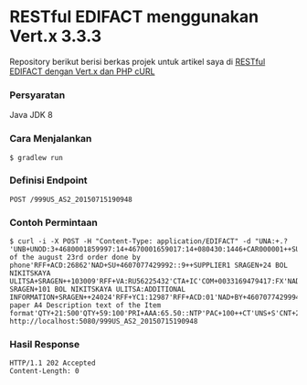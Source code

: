 # RESTful EDIFACT menggunakan Vert.x 3.3.3
Repository berikut berisi berkas projek untuk artikel saya di [RESTful EDIFACT dengan Vert.x dan PHP cURL](http://datacomlink.blogspot.com/2016/09/restful-edifact-dengan-vertx-dan-php_30.html)

### Persyaratan
Java JDK 8

### Cara Menjalankan

```
$ gradlew run
```

### Definisi Endpoint

    POST /999US_AS2_20150715190948

### Contoh Permintaan
```
$ curl -i -X POST -H "Content-Type: application/EDIFACT" -d "UNA:+.? 'UNB+UNOD:3+4680001859997:14+4670001659017:14+080430:1446+CAR000001++SUPAPEXORV13MB++1++1'UNH+123456789+ORDERS:D:01B:UN:EAN010'BGM+220:::ORDERS+12345678+9'DTM+137:20080430:102'DTM+2:20080501:102'DTM+64:20080501:102'DTM+63:20080503:102'FTX+PUR+1++Confirmation of the august 23rd order done by phone'RFF+ACD:26862'NAD+SU+4607077429992::9++SUPPLIER1 SRAGEN+24 BOL NIKITSKAYA ULITSA+SRAGEN++103009'RFF+VA:RU56225432'CTA+IC'COM+0033169479417:FX'NAD+DP+4607077429992::9++CARREFOUR SRAGEN+101 BOL NIKITSKAYA ULITSA:ADDITIONAL INFORMATION+SRAGEN++24024'RFF+YC1:12987'RFF+ACD:01'NAD+BY+4607077429994::9'RFF+SD:10'CUX+2:RON:9'LIN+1++4602345111115:SRV'IMD+F+ANM+:::white paper A4 Description text of the Item format'QTY+21:500'QTY+59:100'PRI+AAA:65.50::NTP'PAC+100++CT'UNS+S'CNT+2:1'UNT+27+123456789'UNZ+1+CAR000001'" http://localhost:5080/999US_AS2_20150715190948
```

### Hasil Response
```
HTTP/1.1 202 Accepted
Content-Length: 0
```
